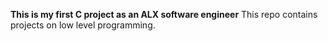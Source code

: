 **This is my first C project as an ALX software engineer**
This repo contains projects on low level programming.